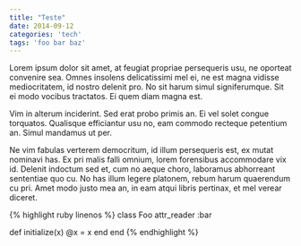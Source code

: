 ```yaml
---
title: "Teste"
date: 2014-09-12
categories: 'tech'
tags: 'foo bar baz'
---
```


Lorem ipsum dolor sit amet, at feugiat propriae persequeris usu, ne oporteat
convenire sea. Omnes insolens delicatissimi mel ei, ne est magna vidisse mediocritatem,
id nostro delenit pro. No sit harum simul signiferumque. Sit ei modo vocibus tractatos.
Ei quem diam magna est.

Vim in alterum inciderint. Sed erat probo primis an. Ei vel solet congue torquatos.
Qualisque efficiantur usu no, eam commodo recteque petentium an. Simul mandamus ut per.

Ne vim fabulas verterem democritum, id illum persequeris est, ex mutat nominavi has.
Ex pri malis falli omnium, lorem forensibus accommodare vix id. Delenit indoctum sed et,
cum no aeque choro, laboramus abhorreant sententiae quo cu. No has illum legere platonem,
rebum harum quaerendum cu pri. Amet modo justo mea an, in eam atqui libris pertinax,
et mel verear diceret.

{% highlight ruby linenos %}
class Foo
  attr_reader :bar

  def initialize(x)
    @x = x
  end
end
{% endhighlight %}
